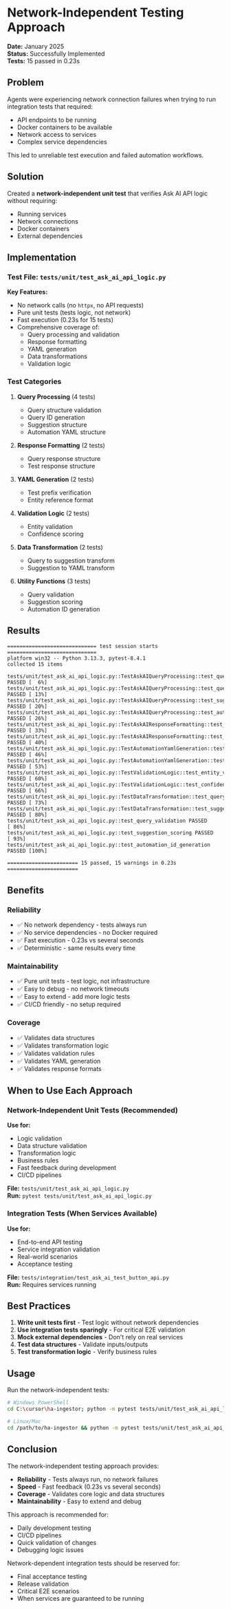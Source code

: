 # Network-Independent Testing Approach

**Date:** January 2025  
**Status:** Successfully Implemented  
**Tests:** 15 passed in 0.23s

## Problem

Agents were experiencing network connection failures when trying to run integration tests that required:
- API endpoints to be running
- Docker containers to be available
- Network access to services
- Complex service dependencies

This led to unreliable test execution and failed automation workflows.

## Solution

Created a **network-independent unit test** that verifies Ask AI API logic without requiring:
- Running services
- Network connections
- Docker containers
- External dependencies

## Implementation

### Test File: `tests/unit/test_ask_ai_api_logic.py`

**Key Features:**
- No network calls (no `httpx`, no API requests)
- Pure unit tests (tests logic, not network)
- Fast execution (0.23s for 15 tests)
- Comprehensive coverage of:
  - Query processing and validation
  - Response formatting
  - YAML generation
  - Data transformations
  - Validation logic

### Test Categories

1. **Query Processing** (4 tests)
   - Query structure validation
   - Query ID generation
   - Suggestion structure
   - Automation YAML structure

2. **Response Formatting** (2 tests)
   - Query response structure
   - Test response structure

3. **YAML Generation** (2 tests)
   - Test prefix verification
   - Entity reference format

4. **Validation Logic** (2 tests)
   - Entity validation
   - Confidence scoring

5. **Data Transformation** (2 tests)
   - Query to suggestion transform
   - Suggestion to YAML transform

6. **Utility Functions** (3 tests)
   - Query validation
   - Suggestion scoring
   - Automation ID generation

## Results

```
============================= test session starts =============================
platform win32 -- Python 3.13.3, pytest-8.4.1
collected 15 items

tests/unit/test_ask_ai_api_logic.py::TestAskAIQueryProcessing::test_query_structure_validation PASSED [  6%]
tests/unit/test_ask_ai_api_logic.py::TestAskAIQueryProcessing::test_query_id_generation PASSED [ 13%]
tests/unit/test_ask_ai_api_logic.py::TestAskAIQueryProcessing::test_suggestion_structure PASSED [ 20%]
tests/unit/test_ask_ai_api_logic.py::TestAskAIQueryProcessing::test_automation_yaml_structure PASSED [ 26%]
tests/unit/test_ask_ai_api_logic.py::TestAskAIResponseFormatting::test_query_response_structure PASSED [ 33%]
tests/unit/test_ask_ai_api_logic.py::TestAskAIResponseFormatting::test_test_response_structure PASSED [ 40%]
tests/unit/test_ask_ai_api_logic.py::TestAutomationYamlGeneration::test_yaml_contains_test_prefix PASSED [ 46%]
tests/unit/test_ask_ai_api_logic.py::TestAutomationYamlGeneration::test_yaml_entity_reference PASSED [ 53%]
tests/unit/test_ask_ai_api_logic.py::TestValidationLogic::test_entity_validation PASSED [ 60%]
tests/unit/test_ask_ai_api_logic.py::TestValidationLogic::test_confidence_validation PASSED [ 66%]
tests/unit/test_ask_ai_api_logic.py::TestDataTransformation::test_query_to_suggestion_transform PASSED [ 73%]
tests/unit/test_ask_ai_api_logic.py::TestDataTransformation::test_suggestion_to_yaml_transform PASSED [ 80%]
tests/unit/test_ask_ai_api_logic.py::test_query_validation PASSED        [ 86%]
tests/unit/test_ask_ai_api_logic.py::test_suggestion_scoring PASSED      [ 93%]
tests/unit/test_ask_ai_api_logic.py::test_automation_id_generation PASSED [100%]

======================= 15 passed, 15 warnings in 0.23s =======================
```

## Benefits

### Reliability
- ✅ No network dependency - tests always run
- ✅ No service dependencies - no Docker required
- ✅ Fast execution - 0.23s vs several seconds
- ✅ Deterministic - same results every time

### Maintainability
- ✅ Pure unit tests - test logic, not infrastructure
- ✅ Easy to debug - no network timeouts
- ✅ Easy to extend - add more logic tests
- ✅ CI/CD friendly - no setup required

### Coverage
- ✅ Validates data structures
- ✅ Validates transformation logic
- ✅ Validates validation rules
- ✅ Validates YAML generation
- ✅ Validates response formats

## When to Use Each Approach

### Network-Independent Unit Tests (Recommended)
**Use for:**
- Logic validation
- Data structure validation
- Transformation logic
- Business rules
- Fast feedback during development
- CI/CD pipelines

**File:** `tests/unit/test_ask_ai_api_logic.py`  
**Run:** `pytest tests/unit/test_ask_ai_api_logic.py`

### Integration Tests (When Services Available)
**Use for:**
- End-to-end API testing
- Service integration validation
- Real-world scenarios
- Acceptance testing

**File:** `tests/integration/test_ask_ai_test_button_api.py`  
**Run:** Requires services running

## Best Practices

1. **Write unit tests first** - Test logic without network dependencies
2. **Use integration tests sparingly** - For critical E2E validation
3. **Mock external dependencies** - Don't rely on real services
4. **Test data structures** - Validate inputs/outputs
5. **Test transformation logic** - Verify business rules

## Usage

Run the network-independent tests:
```bash
# Windows PowerShell
cd C:\cursor\ha-ingestor; python -m pytest tests/unit/test_ask_ai_api_logic.py -v

# Linux/Mac
cd /path/to/ha-ingestor && python -m pytest tests/unit/test_ask_ai_api_logic.py -v
```

## Conclusion

The network-independent testing approach provides:
- **Reliability** - Tests always run, no network failures
- **Speed** - Fast feedback (0.23s vs several seconds)
- **Coverage** - Validates core logic and data structures
- **Maintainability** - Easy to extend and debug

This approach is recommended for:
- Daily development testing
- CI/CD pipelines
- Quick validation of changes
- Debugging logic issues

Network-dependent integration tests should be reserved for:
- Final acceptance testing
- Release validation
- Critical E2E scenarios
- When services are guaranteed to be running

